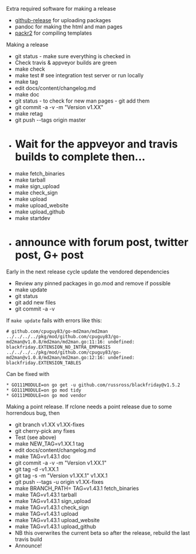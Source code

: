 Extra required software for making a release
  * [github-release](https://github.com/aktau/github-release) for uploading packages
  * pandoc for making the html and man pages
  * [packr2](https://github.com/gobuffalo/packr/tree/master/v2) for compiling templates

Making a release
  * git status - make sure everything is checked in
  * Check travis & appveyor builds are green
  * make check
  * make test # see integration test server or run locally
  * make tag
  * edit docs/content/changelog.md
  * make doc
  * git status - to check for new man pages - git add them
  * git commit -a -v -m "Version v1.XX"
  * make retag
  * git push --tags origin master
  * # Wait for the appveyor and travis builds to complete then...
  * make fetch_binaries
  * make tarball
  * make sign_upload
  * make check_sign
  * make upload
  * make upload_website
  * make upload_github
  * make startdev
  * # announce with forum post, twitter post, G+ post

Early in the next release cycle update the vendored dependencies
  * Review any pinned packages in go.mod and remove if possible
  * make update
  * git status
  * git add new files
  * git commit -a -v

If `make update` fails with errors like this:

```
# github.com/cpuguy83/go-md2man/md2man
../../../../pkg/mod/github.com/cpuguy83/go-md2man@v1.0.8/md2man/md2man.go:11:16: undefined: blackfriday.EXTENSION_NO_INTRA_EMPHASIS
../../../../pkg/mod/github.com/cpuguy83/go-md2man@v1.0.8/md2man/md2man.go:12:16: undefined: blackfriday.EXTENSION_TABLES
```

Can be fixed with

    * GO111MODULE=on go get -u github.com/russross/blackfriday@v1.5.2
    * GO111MODULE=on go mod tidy
    * GO111MODULE=on go mod vendor
 

Making a point release.  If rclone needs a point release due to some
horrendous bug, then
  * git branch v1.XX v1.XX-fixes
  * git cherry-pick any fixes
  * Test (see above)
  * make NEW_TAG=v1.XX.1 tag
  * edit docs/content/changelog.md
  * make TAG=v1.43.1 doc
  * git commit -a -v -m "Version v1.XX.1"
  * git tag -d -v1.XX.1
  * git tag -s -m "Version v1.XX.1" v1.XX.1
  * git push --tags -u origin v1.XX-fixes
  * make BRANCH_PATH= TAG=v1.43.1 fetch_binaries
  * make TAG=v1.43.1 tarball
  * make TAG=v1.43.1 sign_upload
  * make TAG=v1.43.1 check_sign
  * make TAG=v1.43.1 upload
  * make TAG=v1.43.1 upload_website
  * make TAG=v1.43.1 upload_github
  * NB this overwrites the current beta so after the release, rebuild the last travis build
  * Announce!
